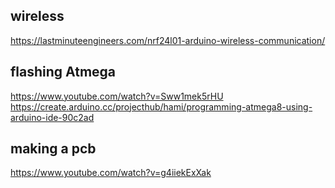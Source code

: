 ## wireless

https://lastminuteengineers.com/nrf24l01-arduino-wireless-communication/


## flashing Atmega

https://www.youtube.com/watch?v=Sww1mek5rHU
https://create.arduino.cc/projecthub/hami/programming-atmega8-using-arduino-ide-90c2ad

## making a pcb
https://www.youtube.com/watch?v=g4iiekExXak